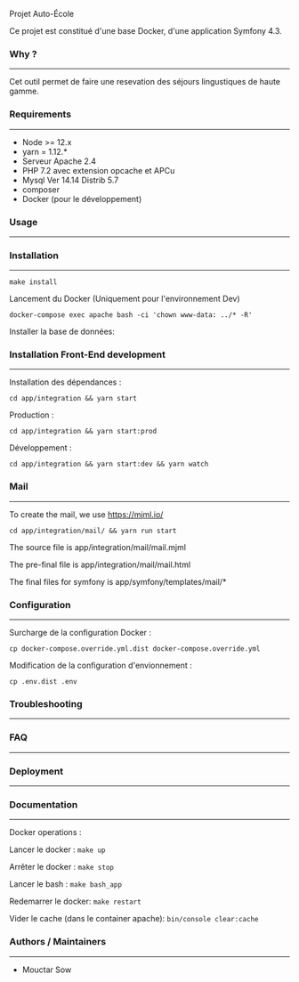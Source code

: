 Projet Auto-École

Ce projet est constitué d'une base Docker, d'une application Symfony 4.3.
### Why ?
---
Cet outil permet de faire une resevation des séjours lingustiques de haute gamme.

### Requirements
---
* Node >= 12.x
* yarn = 1.12.*
* Serveur Apache 2.4
* PHP 7.2 avec extension opcache et APCu
* Mysql Ver 14.14 Distrib 5.7
* composer
* Docker (pour le développement)
### Usage
---

### Installation
---

```
make install    

```
Lancement du Docker (Uniquement pour l'environnement Dev)
```
docker-compose exec apache bash -ci 'chown www-data: ../* -R'
```

Installer la base de données:

### Installation Front-End development
---

Installation des dépendances :

```
cd app/integration && yarn start
```

Production :

```
cd app/integration && yarn start:prod
```

Développement :

```
cd app/integration && yarn start:dev && yarn watch
```

### Mail
---
To create the mail, we use https://mjml.io/
```
cd app/integration/mail/ && yarn run start
```
The source file is app/integration/mail/mail.mjml

The pre-final file is app/integration/mail/mail.html

The final files for symfony is app/symfony/templates/mail/*

### Configuration
---

Surcharge de la configuration Docker :

```
cp docker-compose.override.yml.dist docker-compose.override.yml
```

Modification de la configuration d'envionnement :

```
cp .env.dist .env
```

### Troubleshooting
---

### FAQ
---

### Deployment
---


### Documentation
---
Docker operations :

Lancer le docker : ```make up```

Arrêter le docker : ```make stop```

Lancer le bash : ```make bash_app```

Redemarrer le docker: ```make restart```

Vider le cache (dans le container apache): ```bin/console clear:cache```

### Authors / Maintainers
---


- Mouctar  Sow

